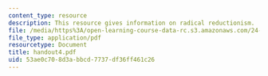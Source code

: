 ```yaml
---
content_type: resource
description: This resource gives information on radical reductionism.
file: /media/https%3A/open-learning-course-data-rc.s3.amazonaws.com/24-251-introduction-to-philosophy-of-language-spring-2005/53ae0c708d3abbcd7737df36ff461c26_handout4.pdf
file_type: application/pdf
resourcetype: Document
title: handout4.pdf
uid: 53ae0c70-8d3a-bbcd-7737-df36ff461c26
---
```


